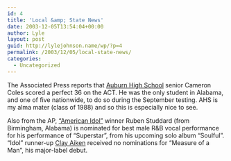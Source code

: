```yaml
---
id: 4
title: 'Local &amp; State News'
date: 2003-12-05T13:54:04+00:00
author: Lyle
layout: post
guid: http://lylejohnson.name/wp/?p=4
permalink: /2003/12/05/local-state-news/
categories:
  - Uncategorized
---
```

The Associated Press reports that [Auburn High School](http://www.auburnschools.org/ahs) senior Cameron Coles scored a perfect 36 on the ACT. He was the only student in Alabama, and one of five nationwide, to do so during the September testing. AHS is my alma mater (class of 1988) and so this is especially nice to see.

Also from the AP, [&#8220;American Idol&#8221;](http://www.idolonfox.com/home.htm) winner Ruben Studdard (from Birmingham, Alabama) is nominated for best male R&B vocal performance for his performance of &#8220;Superstar&#8221;, from his upcoming solo album &#8220;Soulful&#8221;. &#8220;Idol&#8221; runner-up [Clay Aiken](http://www.msmindy.com/rudolph/images/ch_hermey_tn.jpg) received no nominations for &#8220;Measure of a Man&#8221;, his major-label debut.